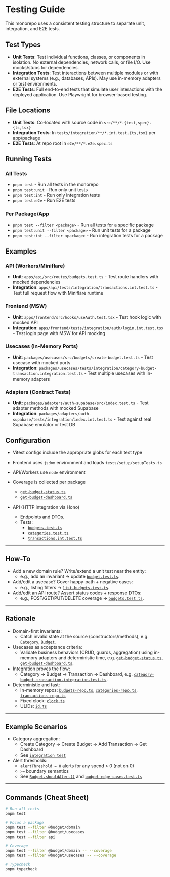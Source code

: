 # Testing Guide

This monorepo uses a consistent testing structure to separate unit, integration, and E2E tests.

## Test Types

- **Unit Tests**: Test individual functions, classes, or components in isolation. No external dependencies, network calls, or file I/O. Use mocks/stubs for dependencies.
- **Integration Tests**: Test interactions between multiple modules or with external systems (e.g., databases, APIs). May use in-memory adapters or test environments.
- **E2E Tests**: Full end-to-end tests that simulate user interactions with the deployed application. Use Playwright for browser-based testing.

## File Locations

- **Unit Tests**: Co-located with source code in `src/**/*.{test,spec}.{ts,tsx}`
- **Integration Tests**: In `tests/integration/**/*.int.test.{ts,tsx}` per app/package
- **E2E Tests**: At repo root in `e2e/**/*.e2e.spec.ts`

## Running Tests

### All Tests
- `pnpm test` - Run all tests in the monorepo
- `pnpm test:unit` - Run only unit tests
- `pnpm test:int` - Run only integration tests
- `pnpm test:e2e` - Run E2E tests

### Per Package/App
- `pnpm test --filter <package>` - Run all tests for a specific package
- `pnpm test:unit --filter <package>` - Run unit tests for a package
- `pnpm test:int --filter <package>` - Run integration tests for a package

## Examples

### API (Workers/Miniflare)
- **Unit**: `apps/api/src/routes/budgets.test.ts` - Test route handlers with mocked dependencies
- **Integration**: `apps/api/tests/integration/transactions.int.test.ts` - Test full request flow with Miniflare runtime

### Frontend (MSW)
- **Unit**: `apps/frontend/src/hooks/useAuth.test.tsx` - Test hook logic with mocked API
- **Integration**: `apps/frontend/tests/integration/auth/login.int.test.tsx` - Test login page with MSW for API mocking

### Usecases (In-Memory Ports)
- **Unit**: `packages/usecases/src/budgets/create-budget.test.ts` - Test usecase with mocked ports
- **Integration**: `packages/usecases/tests/integration/category-budget-transaction.integration.test.ts` - Test multiple usecases with in-memory adapters

### Adapters (Contract Tests)
- **Unit**: `packages/adapters/auth-supabase/src/index.test.ts` - Test adapter methods with mocked Supabase
- **Integration**: `packages/adapters/auth-supabase/tests/integration/index.int.test.ts` - Test against real Supabase emulator or test DB

## Configuration

- Vitest configs include the appropriate globs for each test type
- Frontend uses `jsdom` environment and loads `tests/setup/setupTests.ts`
- API/Workers use `node` environment
- Coverage is collected per package
    - [`get-budget-status.ts`](budgetwise/packages/usecases/src/budgets/get-budget-status.ts:1)
    - [`get-budget-dashboard.ts`](budgetwise/packages/usecases/src/budgets/get-budget-dashboard.ts:1)

- API (HTTP integration via Hono)
  - Endpoints and DTOs.
  - Tests:
    - [`budgets.test.ts`](budgetwise/apps/api/src/routes/budgets.test.ts:1)
    - [`categories.test.ts`](budgetwise/apps/api/src/routes/categories.test.ts:1)
    - [`transactions.int.test.ts`](budgetwise/apps/api/src/routes/transactions.int.test.ts:1)

---

## How-To

- Add a new domain rule? Write/extend a unit test near the entity:
  - e.g., add an invariant → update [`budget.test.ts`](budgetwise/packages/domain/src/budget.test.ts:48).
- Add/edit a usecase? Cover happy-path + negative cases:
  - e.g., listing filters → [`list-budgets.test.ts`](budgetwise/packages/usecases/src/budgets/list-budgets.test.ts:1).
- Add/edit an API route? Assert status codes + response DTOs:
  - e.g., POST/GET/PUT/DELETE coverage → [`budgets.test.ts`](budgetwise/apps/api/src/routes/budgets.test.ts:76).

---

## Rationale

- Domain-first invariants:
  - Catch invalid state at the source (constructors/methods), e.g. [`Category`](budgetwise/packages/domain/src/category.ts:16), [`Budget`](budgetwise/packages/domain/src/budget.ts:22).
- Usecases as acceptance criteria:
  - Validate business behaviors (CRUD, guards, aggregation) using in-memory adapters and deterministic time, e.g. [`get-budget-status.ts`](budgetwise/packages/usecases/src/budgets/get-budget-status.ts:1), [`get-budget-dashboard.ts`](budgetwise/packages/usecases/src/budgets/get-budget-dashboard.ts:1).
- Integration proves the flow:
  - Category → Budget → Transaction → Dashboard, e.g. [`category-budget-transaction.integration.test.ts`](budgetwise/packages/usecases/src/integration/category-budget-transaction.integration.test.ts:1).
- Deterministic and fast:
  - In-memory repos: [`budgets-repo.ts`](budgetwise/packages/adapters/persistence/local/src/budgets-repo.ts:1), [`categories-repo.ts`](budgetwise/packages/adapters/persistence/local/src/categories-repo.ts:1), [`transactions-repo.ts`](budgetwise/packages/adapters/persistence/local/src/transactions-repo.ts:4)
  - Fixed clock: [`clock.ts`](budgetwise/packages/adapters/system/src/clock.ts:1)
  - ULIDs: [`id.ts`](budgetwise/packages/adapters/system/src/id.ts:1)

---

## Example Scenarios

- Category aggregation:
  - Create Category → Create Budget → Add Transaction → Get Dashboard
  - See [`integration test`](budgetwise/packages/usecases/src/integration/category-budget-transaction.integration.test.ts:1)
- Alert thresholds:
  - `alertThreshold = 0` alerts for any spend > 0 (not on 0)
  - `>=` boundary semantics
  - See [`Budget.shouldAlert()`](budgetwise/packages/domain/src/budget.ts:71) and [`budget-edge-cases.test.ts`](budgetwise/packages/usecases/src/budgets/budget-edge-cases.test.ts:83)

---

## Commands (Cheat Sheet)

```bash
# Run all tests
pnpm test

# Focus a package
pnpm test --filter @budget/domain
pnpm test --filter @budget/usecases
pnpm test --filter api

# Coverage
pnpm test --filter @budget/domain -- --coverage
pnpm test --filter @budget/usecases -- --coverage

# Typecheck
pnpm typecheck
```
